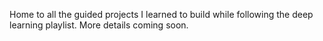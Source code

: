 Home to all the guided projects I learned to build while following the deep learning playlist. 
More details coming soon. 
